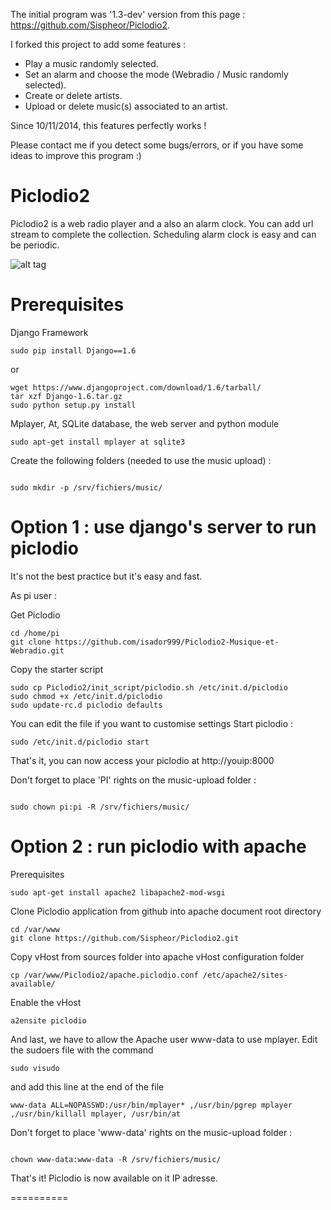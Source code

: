 The initial program was '1.3-dev' version from this page : https://github.com/Sispheor/Piclodio2.

I forked this project to add some features : 
  - Play a music randomly selected. 
  - Set an alarm and choose the mode (Webradio / Music randomly selected). 
  - Create or delete artists. 
  - Upload or delete music(s) associated to an artist. 
  

Since 10/11/2014, this features perfectly works !

Please contact me if you detect some bugs/errors, or if you have some ideas to improve this program :) 



Piclodio2
=========

Piclodio2 is a web radio player and a also an alarm clock. You can add url stream to complete the collection. Scheduling alarm clock is easy and can be periodic.

![alt tag](https://raw.github.com/Sispheor/Piclodio2/master/img/piclodio_home.png)

Prerequisites
==========

Django Framework

```
sudo pip install Django==1.6
```

or

```
wget https://www.djangoproject.com/download/1.6/tarball/
tar xzf Django-1.6.tar.gz
sudo python setup.py install
```

Mplayer, At, SQLite database, the web server and python module
```
sudo apt-get install mplayer at sqlite3
```

Create the following folders (needed to use the music upload) : 

<code> 
sudo mkdir -p /srv/fichiers/music/
</code>



Option 1 : use django's server to run piclodio
==========

It's not the best practice but it's easy and fast.

As pi user :

Get Piclodio
```
cd /home/pi
git clone https://github.com/isador999/Piclodio2-Musique-et-Webradio.git
```
Copy the starter script
```
sudo cp Piclodio2/init_script/piclodio.sh /etc/init.d/piclodio
sudo chmod +x /etc/init.d/piclodio
sudo update-rc.d piclodio defaults
```
You can edit the file if you want to customise settings
Start piclodio :
```
sudo /etc/init.d/piclodio start
```
That's it, you can now access your piclodio at http://youip:8000

Don't forget to place 'PI' rights on the music-upload folder : 

<code> 
sudo chown pi:pi -R /srv/fichiers/music/ 
</code>



Option 2 : run piclodio with apache
==========

Prerequisites
```
sudo apt-get install apache2 libapache2-mod-wsgi
```

Clone Piclodio application from github into apache document root directory
```
cd /var/www
git clone https://github.com/Sispheor/Piclodio2.git
```

Copy vHost from sources folder into apache vHost configuration folder
```
cp /var/www/Piclodio2/apache.piclodio.conf /etc/apache2/sites-available/
```

Enable the vHost
```
a2ensite piclodio
```
And last, we have to allow the Apache user www-data to use mplayer. Edit the sudoers file with the command
```
sudo visudo
```
and add this line at the end of the file
```
www-data ALL=NOPASSWD:/usr/bin/mplayer* ,/usr/bin/pgrep mplayer ,/usr/bin/killall mplayer, /usr/bin/at
```

Don't forget to place 'www-data' rights on the music-upload folder :

<code> 
chown www-data:www-data -R /srv/fichiers/music/ 
</code>


That's it! Piclodio is now available on it IP adresse.

==========
